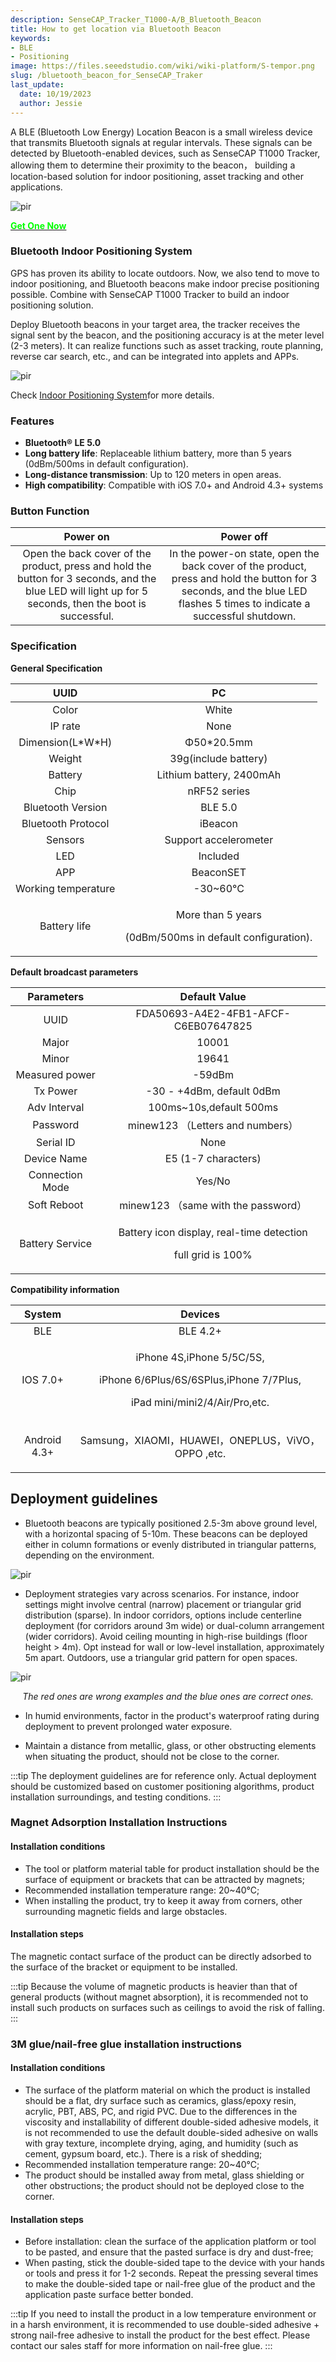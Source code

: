 ```yaml
---
description: SenseCAP_Tracker_T1000-A/B_Bluetooth_Beacon
title: How to get location via Bluetooth Beacon
keywords:
- BLE
- Positioning
image: https://files.seeedstudio.com/wiki/wiki-platform/S-tempor.png
slug: /bluetooth_beacon_for_SenseCAP_Traker
last_update:
  date: 10/19/2023
  author: Jessie
---
```


A BLE (Bluetooth Low Energy) Location Beacon is a small wireless device that transmits Bluetooth signals at regular intervals. These signals can be detected by Bluetooth-enabled devices, such as SenseCAP T1000 Tracker, allowing them to determine their proximity to the beacon， building a location-based solution for indoor positioning, asset tracking and other applications.



<p style={{textAlign: 'center'}}><img src="https://wdcdn.qpic.cn/MTY4ODg1NTkyNTI4NTEwNA_169626_-1Pgt7bfhzJ786G5_1693376261?w=1400&h=1050&type=image/jpeg" alt="pir" width={800} height="auto" /></p>


<div class="get_one_now_container" style={{textAlign: 'center'}}>
    <a class="get_one_now_item" href="https://www.seeedstudio.com/E5-Location-Beacon-p-5791.html">
            <strong><span><font color={'FFFFFF'} size={"4"}> Get One Now </font></span></strong>
    </a>
</div>


### Bluetooth Indoor Positioning System

GPS has proven its ability to locate outdoors. Now, we also tend to move to indoor positioning, and Bluetooth beacons make indoor precise positioning possible. Combine with SenseCAP T1000 Tracker to build an indoor positioning solution.


Deploy Bluetooth beacons in your target area, the tracker receives the signal sent by the beacon, and the positioning accuracy is at the meter level (2-3 meters). It can realize functions such as asset tracking, route planning, reverse car search, etc., and can be integrated into applets and APPs.



<p style={{textAlign: 'center'}}><img src="https://wdcdn.qpic.cn/MTY4ODg1NTkyNTI4NTEwNA_594585_HptIoexn6zqh4-oS_1692694140?w=1424&h=328&type=image/png" alt="pir" width={800} height="auto" /></p>

Check [Indoor Positioning System](https://wiki.seeedstudio.com/IPS_For_SenseCAP_T1000_Traker)for more details.


### Features

* **Bluetooth® LE 5.0**
* **Long battery life**: Replaceable lithium battery, more than 5 years (0dBm/500ms in default configuration).
* **Long-distance transmission**: Up to 120 meters in open areas.
* **High compatibility**: Compatible with iOS 7.0+ and Android 4.3+ systems



### Button Function
|Power on|Power off|
| :-: | :-: |
|Open the back cover of the product, press and hold the button for 3 seconds, and the blue LED will light up for 5 seconds, then the boot is successful.|In the power-on state, open the back cover of the product, press and hold the button for 3 seconds, and the blue LED flashes 5 times to indicate a successful shutdown.|


### Specification

**General Specification**

|UUID|PC|
| :-: | :-: |
|Color|White|
|IP rate|None|
|Dimension(L\*W\*H)|Φ50\*20.5mm|
|Weight|39g(include battery)|
|Battery|Lithium battery, 2400mAh|
|Chip|nRF52 series|
|Bluetooth Version|BLE 5.0|
|Bluetooth Protocol|iBeacon|
|Sensors|Support accelerometer|
|LED|Included|
|APP|BeaconSET|
|Working temperature|-30~60°C|
|Battery life|<p>More than 5 years</p><p>(0dBm/500ms in default configuration).</p><p></p>|


**Default broadcast parameters**


|**Parameters**|**Default Value**|
| :-: | :-: |
|UUID|FDA50693-A4E2-4FB1-AFCF-C6EB07647825|
|Major|10001|
|Minor|19641|
|Measured power|-59dBm|
|Tx Power|-30 - +4dBm, default 0dBm|
|Adv Interval|100ms~10s,default 500ms|
|Password|minew123 （Letters and numbers）|
|Serial ID|None|
|Device Name|E5 (1-7 characters)|
|Connection Mode|Yes/No|
|Soft Reboot|minew123 （same with the password）|
|Battery Service|<p>Battery icon display, real-time detection</p><p>full grid is 100%</p>|


**Compatibility information**

|**System**|**Devices**|
| :-: | :-: |
|BLE|BLE 4.2+|
|IOS 7.0+|<p>iPhone 4S,iPhone 5/5C/5S, </p><p>iPhone 6/6Plus/6S/6SPlus,iPhone 7/7Plus, </p><p>iPad mini/mini2/4/Air/Pro,etc.</p><p></p>|
|Android 4.3+|<p>Samsung，XIAOMI，HUAWEI，ONEPLUS，ViVO，OPPO ,etc.</p><p></p>|


## Deployment guidelines 

* Bluetooth beacons are typically positioned 2.5-3m above ground level, with a horizontal spacing of 5-10m. These beacons can be deployed either in column formations or evenly distributed in triangular patterns, depending on the environment.

<p style={{textAlign: 'center'}}><img src="https://files.seeedstudio.com/wiki/SenseCAP/Tracker/ble1.png" alt="pir" width={600} height="auto" /></p>


* Deployment strategies vary across scenarios. For instance, indoor settings might involve central (narrow) placement or triangular grid distribution (sparse). In indoor corridors, options include centerline deployment (for corridors around 3m wide) or dual-column arrangement (wider corridors). Avoid ceiling mounting in high-rise buildings (floor height > 4m). Opt instead for wall or low-level installation, approximately 5m apart. Outdoors, use a triangular grid pattern for open spaces.

<p style={{textAlign: 'center'}}><img src="https://files.seeedstudio.com/wiki/SenseCAP/Tracker/ble2.png" alt="pir" width={700} height="auto" /></p>

<center><i>The red ones are wrong examples and the blue ones are correct ones.</i></center>

* In humid environments, factor in the product's waterproof rating during deployment to prevent prolonged water exposure. 

* Maintain a distance from metallic, glass, or other obstructing elements when situating the product, should not be close to the corner.

:::tip
The deployment guidelines are for reference only. Actual deployment should be customized based on customer positioning algorithms, product installation surroundings, and testing conditions.
:::

### Magnet Adsorption Installation Instructions

#### Installation conditions

* The tool or platform material table for product installation should be the surface of equipment or brackets that can be attracted by magnets; 
* Recommended installation temperature range: 20~40°C;
* When installing the product, try to keep it away from corners, other surrounding magnetic fields and large obstacles.

#### Installation steps

The magnetic contact surface of the product can be directly adsorbed to the surface of the bracket or equipment to be installed.

:::tip
Because the volume of magnetic products is heavier than that of general products (without magnet absorption), it is recommended not to install such products on surfaces such as ceilings to avoid the risk of falling.
:::



### 3M glue/nail-free glue installation instructions

#### Installation conditions

* The surface of the platform material on which the product is installed should be a flat, dry surface such as ceramics, glass/epoxy resin, acrylic, PBT, ABS, PC, and rigid PVC. Due to the differences in the viscosity and installability of different double-sided adhesive models, it is not recommended to use the default double-sided adhesive on walls with gray texture, incomplete drying, aging, and humidity (such as cement, gypsum board, etc.). There is a risk of shedding;
* Recommended installation temperature range: 20~40℃; 
* The product should be installed away from metal, glass shielding or other obstructions; the product should not be deployed close to the corner.


#### Installation steps

* Before installation: clean the surface of the application platform or tool to be pasted, and ensure that the pasted surface is dry and dust-free;
* When pasting, stick the double-sided tape to the device with your hands or tools and press it for 1-2 seconds. Repeat the pressing several times to make the double-sided tape or nail-free glue of the product and the application paste surface better bonded.

:::tip
If you need to install the product in a low temperature environment or in a harsh environment, it is recommended to use double-sided adhesive + strong nail-free adhesive to install the product for the best effect. Please contact our sales staff for more information on nail-free glue.
:::